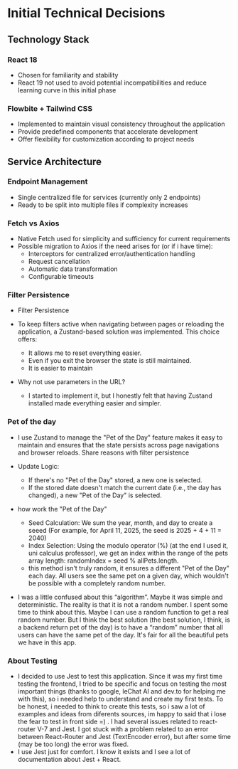# Initial Technical Decisions

## Technology Stack

### React 18
- Chosen for familiarity and stability
- React 19 not used to avoid potential incompatibilities and reduce learning curve in this initial phase

### Flowbite + Tailwind CSS
- Implemented to maintain visual consistency throughout the application
- Provide predefined components that accelerate development
- Offer flexibility for customization according to project needs

## Service Architecture

### Endpoint Management
- Single centralized file for services (currently only 2 endpoints)
- Ready to be split into multiple files if complexity increases

### Fetch vs Axios
- Native Fetch used for simplicity and sufficiency for current requirements
- Possible migration to Axios if the need arises for (or if i have time):
  - Interceptors for centralized error/authentication handling
  - Request cancellation
  - Automatic data transformation
  - Configurable timeouts

### Filter Persistence

- Filter Persistence
- To keep filters active when navigating between pages or reloading the application, a Zustand-based solution was implemented. This choice offers:

  - It allows me to reset everything easier.
  - Even if you exit the browser the state is still maintained.
  - It is easier to maintain

- Why not use parameters in the URL?
  - I started to implement it, but I honestly felt that having Zustand installed made everything easier and simpler.

### Pet of the day
- I use Zustand to manage the "Pet of the Day" feature makes it easy to maintain and ensures that the state persists across page navigations and browser reloads. Share reasons with filter persistence

- Update Logic:
  - If there's no "Pet of the Day" stored, a new one is selected.
  - If the stored date doesn't match the current date (i.e., the day has changed), a new "Pet of the Day" is selected.
- how work the "Pet of the Day"
  - Seed Calculation: We sum the year, month, and day to create a seeed (For example, for April 11, 2025, the seed is 2025 + 4 + 11 = 2040)
  - Index Selection: Using the modulo operator (%) (at the end I used it, uni calculus professor), we get an index within the range of the pets array length: randomIndex = seed % allPets.length.
  - this method isn't truly random, it ensures a different "Pet of the Day" each day. All users see the same pet on a given day, which wouldn't be possible with a completely random number.
- I was a little confused about this “algorithm”. Maybe it was simple and deterministic. The reality is that it is not a random number. I spent some time to think about this. 
Maybe I can use a random function to get a real random number. But I think the best solution (the best solution, I think, is a backend return pet of the day) is to have a “random” number that all users can have the same pet of the day. It's fair for all the beautiful pets we have in this app.

### About Testing
- I decided to use Jest to test this application. Since it was my first time testing the frontend, I tried to be specific and focus on testing the most important things (thanks to google, leChat AI and dev.to for helping me with this), so i needed help to understand and create my first tests. To be honest, i needed to think to create this tests, so i saw a lot of examples and ideas from diferents sources, im happy to said that i lose the fear to test in front side =) . I had several issues related to react-router V-7 and Jest. I got stuck with a problem related to an error between React-Router and Jest (TextEncoder error), but after some time (may be too long) the error was fixed. 
- I use Jest just for comfort. I know it exists and I see a lot of documentation about Jest + React.